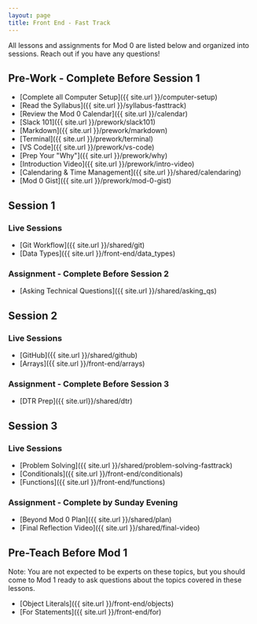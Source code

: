 ```yaml
---
layout: page
title: Front End - Fast Track
---
```


All lessons and assignments for Mod 0 are listed below and organized into sessions. Reach out if you have any questions! 

## Pre-Work - Complete Before Session 1
* [Complete all Computer Setup]({{ site.url }}/computer-setup) 
* [Read the Syllabus]({{ site.url }}/syllabus-fasttrack) 
* [Review the Mod 0 Calendar]({{ site.url }}/calendar)
* [Slack 101]({{ site.url }}/prework/slack101)
* [Markdown]({{ site.url }}/prework/markdown)
* [Terminal]({{ site.url }}/prework/terminal)
* [VS Code]({{ site.url }}/prework/vs-code)
* [Prep Your "Why"]({{ site.url }}/prework/why)
* [Introduction Video]({{ site.url }}/prework/intro-video)
* [Calendaring & Time Management]({{ site.url }}/shared/calendaring)
* [Mod 0 Gist]({{ site.url }}/prework/mod-0-gist)

## Session 1
### Live Sessions
* [Git Workflow]({{ site.url }}/shared/git)
* [Data Types]({{ site.url }}/front-end/data_types)

### Assignment - Complete Before Session 2
* [Asking Technical Questions]({{ site.url }}/shared/asking_qs) 

## Session 2
### Live Sessions
* [GitHub]({{ site.url }}/shared/github)
* [Arrays]({{ site.url }}/front-end/arrays)

### Assignment - Complete Before Session 3
* [DTR Prep]({{ site.url}}/shared/dtr)

## Session 3
### Live Sessions
* [Problem Solving]({{ site.url }}/shared/problem-solving-fasttrack)
* [Conditionals]({{ site.url }}/front-end/conditionals)
* [Functions]({{ site.url }}/front-end/functions)

### Assignment - Complete by Sunday Evening
* [Beyond Mod 0 Plan]({{ site.url }}/shared/plan)
* [Final Reflection Video]({{ site.url }}/shared/final-video)

## Pre-Teach Before Mod 1
Note: You are not expected to be experts on these topics, but you should come to Mod 1 ready to ask questions about the topics covered in these lessons.
* [Object Literals]({{ site.url }}/front-end/objects)
* [For Statements]({{ site.url }}/front-end/for)

<br>
<br>
<br>
<br>
<br>
<br>